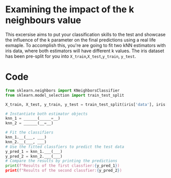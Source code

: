 # Examining the impact of the k neighbours value  
This excersise aims to put your classification skills to the test and showcase the influence of the k parameter on the final predictions using a real life exmaple.
To accomplish this, you're are going to fit two kNN estimators with iris data, where both estimators will have different k values.
The iris dataset has been pre-split for you into `X_train`,`X_test`,`y_train`, `y_test`.



# Code
```python 
from sklearn.neighbors import KNeighborsClassifier
from sklearn.model_selection import train_test_split

X_train, X_test, y_train, y_test = train_test_split(iris['data'], iris['target'],test_size=0.3, random_state=42)

# Instantiate both estimator objects
knn_1 = ______(_____=__)
knn_2 = ______(__=__)

# Fit the classifiers
knn_1.__(___, ___)
knn_2.__(___, ___)
# Use the fitted classfiers to predict the test data
y_pred_1 = knn_1.___(___)
y_pred_2 = knn_2.___(___)
# Compare the results by printing the predictions
print(f"Results of the first classfier:{y_pred_1})
print(f"Results of the second classfier:{y_pred_2})
```

